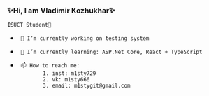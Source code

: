 ### ✨Hi, I am Vladimir Kozhukhar✨

~~~
ISUCT Student🤔
~~~


-      🔭 I’m currently working on testing system
-      🌱 I’m currently learning: ASP.Net Core, React + TypeScript
-      📫 How to reach me: 
              1. inst: m1sty729
              2. vk: m1sty666
              3. email: m1stygit@gmail.com

<!--
**SunM1sty/SunM1sty** is a ✨ _special_ ✨ repository because its `README.md` (this file) appears on your GitHub profile.

Here are some ideas to get you started:

- 🔭 I’m currently working on ...
- 🌱 I’m currently learning ...
- 👯 I’m looking to collaborate on ...
- 🤔 I’m looking for help with ...
- 💬 Ask me about ...
- 📫 How to reach me: ...
- 😄 Pronouns: ...
- ⚡ Fun fact: ...
-->
